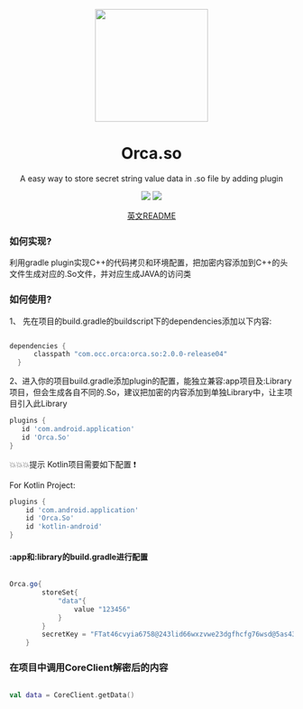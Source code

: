   
   
   
   
   <p align="center"><a href="https://github.com/ShowMeThe/Orca" target="_blank"><img width="200"src="https://github.com/ShowMeThe/Orca/blob/master/logo_cover.png"></a></p>
   <h1 align="center">Orca.so</h1>
   <p align="center">A easy way to store secret string value data in .so file by adding plugin</p>
   
   <p align="center">
   <a href="https://github.com/ShowMeThe/Orca"><img src = "https://img.shields.io/badge/Project-Orca.So-orange"></a>
   <img src = "https://img.shields.io/badge/Verion-2.0.0%2B-blue"></a>
   </p>
   
   
   <p align = "center">
     <a href="https://github.com/ShowMeThe/Orca/edit/master/README.md">英文README</a>
   </p>
   
   ### 如何实现?
   
   利用gradle plugin实现C++的代码拷贝和环境配置，把加密内容添加到C++的头文件生成对应的.So文件，并对应生成JAVA的访问类
   
   
  ### 如何使用?
   
 1、 先在项目的build.gradle的buildscript下的dependencies添加以下内容:
  ```gradle
  
  dependencies {
        classpath "com.occ.orca:orca.so:2.0.0-release04"
    }
  
  ```
 2、进入你的项目build.gradle添加plugin的配置，能独立兼容:app项目及:Library项目，但会生成各自不同的.So，建议把加密的内容添加到单独Library中，让主项目引入此Library
 ```gradle
 plugins {
    id 'com.android.application'
    id 'Orca.So'
}
 
 ```
:boom::boom::boom:提示 Kotlin项目需要如下配置 :exclamation:

For Kotlin Project:

```gradle
plugins {
    id 'com.android.application'
    id 'Orca.So'
    id 'kotlin-android'
}

```

#### :app和:library的build.gradle进行配置

```gradle

Orca.go{
        storeSet{
            "data"{
                value "123456"
            }
        }
        secretKey = "FTat46cvyia6758@243lid66wxzvwe23dgfhcfg76wsd@5as431aq1256dsaa211" //This is the default key , you must replace it
    }

```

### 在项目中调用CoreClient解密后的内容

```kotlin

val data = CoreClient.getData()


```




 
